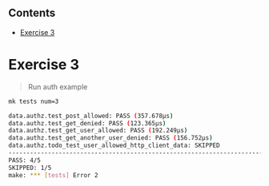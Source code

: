 <!-- START doctoc generated TOC please keep comment here to allow auto update -->
<!-- DON'T EDIT THIS SECTION, INSTEAD RE-RUN doctoc TO UPDATE -->
## Contents

- [Exercise 3](#exercise-3)

<!-- END doctoc generated TOC please keep comment here to allow auto update -->

# Exercise 3

> Run auth example

```sh
mk tests num=3

data.authz.test_post_allowed: PASS (357.678µs)
data.authz.test_get_denied: PASS (123.365µs)
data.authz.test_get_user_allowed: PASS (192.249µs)
data.authz.test_get_another_user_denied: PASS (156.752µs)
data.authz.todo_test_user_allowed_http_client_data: SKIPPED
--------------------------------------------------------------------------------
PASS: 4/5
SKIPPED: 1/5
make: *** [tests] Error 2
```
